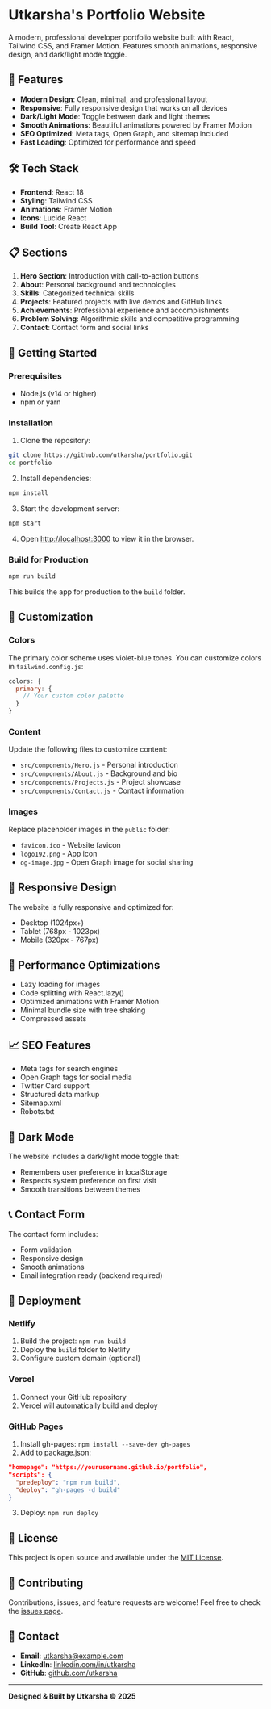 # Utkarsha's Portfolio Website

A modern, professional developer portfolio website built with React, Tailwind CSS, and Framer Motion. Features smooth animations, responsive design, and dark/light mode toggle.

## 🚀 Features

- **Modern Design**: Clean, minimal, and professional layout
- **Responsive**: Fully responsive design that works on all devices
- **Dark/Light Mode**: Toggle between dark and light themes
- **Smooth Animations**: Beautiful animations powered by Framer Motion
- **SEO Optimized**: Meta tags, Open Graph, and sitemap included
- **Fast Loading**: Optimized for performance and speed

## 🛠️ Tech Stack

- **Frontend**: React 18
- **Styling**: Tailwind CSS
- **Animations**: Framer Motion
- **Icons**: Lucide React
- **Build Tool**: Create React App

## 📋 Sections

1. **Hero Section**: Introduction with call-to-action buttons
2. **About**: Personal background and technologies
3. **Skills**: Categorized technical skills
4. **Projects**: Featured projects with live demos and GitHub links
5. **Achievements**: Professional experience and accomplishments
6. **Problem Solving**: Algorithmic skills and competitive programming
7. **Contact**: Contact form and social links

## 🚀 Getting Started

### Prerequisites

- Node.js (v14 or higher)
- npm or yarn

### Installation

1. Clone the repository:
```bash
git clone https://github.com/utkarsha/portfolio.git
cd portfolio
```

2. Install dependencies:
```bash
npm install
```

3. Start the development server:
```bash
npm start
```

4. Open [http://localhost:3000](http://localhost:3000) to view it in the browser.

### Build for Production

```bash
npm run build
```

This builds the app for production to the `build` folder.

## 🎨 Customization

### Colors
The primary color scheme uses violet-blue tones. You can customize colors in `tailwind.config.js`:

```javascript
colors: {
  primary: {
    // Your custom color palette
  }
}
```

### Content
Update the following files to customize content:
- `src/components/Hero.js` - Personal introduction
- `src/components/About.js` - Background and bio
- `src/components/Projects.js` - Project showcase
- `src/components/Contact.js` - Contact information

### Images
Replace placeholder images in the `public` folder:
- `favicon.ico` - Website favicon
- `logo192.png` - App icon
- `og-image.jpg` - Open Graph image for social sharing

## 📱 Responsive Design

The website is fully responsive and optimized for:
- Desktop (1024px+)
- Tablet (768px - 1023px)
- Mobile (320px - 767px)

## 🔧 Performance Optimizations

- Lazy loading for images
- Code splitting with React.lazy()
- Optimized animations with Framer Motion
- Minimal bundle size with tree shaking
- Compressed assets

## 📈 SEO Features

- Meta tags for search engines
- Open Graph tags for social media
- Twitter Card support
- Structured data markup
- Sitemap.xml
- Robots.txt

## 🌙 Dark Mode

The website includes a dark/light mode toggle that:
- Remembers user preference in localStorage
- Respects system preference on first visit
- Smooth transitions between themes

## 📞 Contact Form

The contact form includes:
- Form validation
- Responsive design
- Smooth animations
- Email integration ready (backend required)

## 🚀 Deployment

### Netlify
1. Build the project: `npm run build`
2. Deploy the `build` folder to Netlify
3. Configure custom domain (optional)

### Vercel
1. Connect your GitHub repository
2. Vercel will automatically build and deploy

### GitHub Pages
1. Install gh-pages: `npm install --save-dev gh-pages`
2. Add to package.json:
```json
"homepage": "https://yourusername.github.io/portfolio",
"scripts": {
  "predeploy": "npm run build",
  "deploy": "gh-pages -d build"
}
```
3. Deploy: `npm run deploy`

## 📄 License

This project is open source and available under the [MIT License](LICENSE).

## 🤝 Contributing

Contributions, issues, and feature requests are welcome! Feel free to check the [issues page](https://github.com/utkarsha/portfolio/issues).

## 📧 Contact

- **Email**: utkarsha@example.com
- **LinkedIn**: [linkedin.com/in/utkarsha](https://linkedin.com/in/utkarsha)
- **GitHub**: [github.com/utkarsha](https://github.com/utkarsha)

---

**Designed & Built by Utkarsha © 2025**